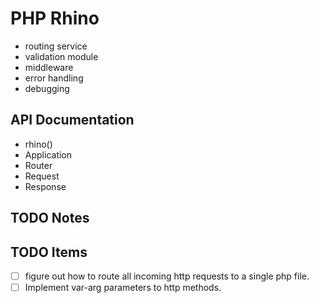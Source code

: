# PHP Rhino

- routing service
- validation module
- middleware
- error handling
- debugging


## API Documentation

* rhino()
* Application
* Router
* Request
* Response


## TODO Notes


## TODO Items
- [ ] figure out how to route all incoming http requests to a single php file.
- [ ] Implement var-arg parameters to http methods.
